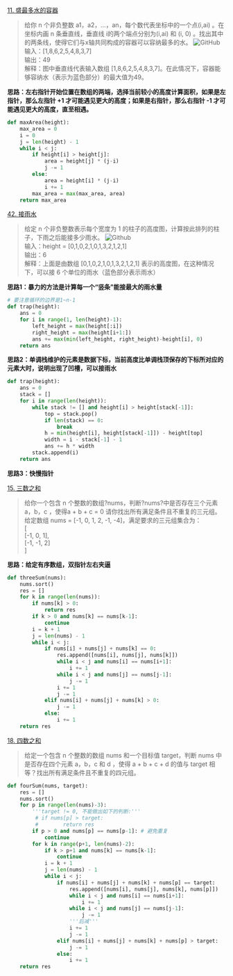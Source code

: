 [11. 盛最多水的容器](https://leetcode-cn.com/problems/container-with-most-water/)
> 给你 n 个非负整数 a1，a2，...，an，每个数代表坐标中的一个点(i,ai) 。在坐标内画 n 条垂直线，垂直线 i的两个端点分别为(i,ai) 和 (i, 0) 。找出其中的两条线，使得它们与x轴共同构成的容器可以容纳最多的水。
![GitHub](https://aliyun-lc-upload.oss-cn-hangzhou.aliyuncs.com/aliyun-lc-upload/uploads/2018/07/25/question_11.jpg) <br>
> 输入：[1,8,6,2,5,4,8,3,7] <br> 输出：49  <br> 解释：图中垂直线代表输入数组 [1,8,6,2,5,4,8,3,7]。在此情况下，容器能够容纳水（表示为蓝色部分）的最大值为49。

**思路：左右指针开始位置在数组的两端，选择当前较小的高度计算面积，如果是左指针，那么左指针 +1 才可能遇见更大的高度；如果是右指针，那么右指针 -1 才可能遇见更大的高度，直至相遇。**
```python
def maxArea(height):
    max_area = 0
    i = 0
    j = len(height) - 1
    while i < j:
        if height[i] > height[j]:
            area = height[j] * (j-i)
            j -= 1
        else:
            area = height[i] * (j-i)
            i += 1
        max_area = max(max_area, area)
    return max_area
```
[42. 接雨水](https://leetcode-cn.com/problems/trapping-rain-water/)
> 给定 n 个非负整数表示每个宽度为 1 的柱子的高度图，计算按此排列的柱子，下雨之后能接多少雨水。
![Github](https://assets.leetcode-cn.com/aliyun-lc-upload/uploads/2018/10/22/rainwatertrap.png) <br>
> 输入：height = [0,1,0,2,1,0,1,3,2,1,2,1] <br> 输出：6 <br> 解释：上面是由数组 [0,1,0,2,1,0,1,3,2,1,2,1] 表示的高度图，在这种情况下，可以接 6 个单位的雨水（蓝色部分表示雨水）

**思路1：暴力的方法是计算每一个“竖条”能接最大的雨水量**
```python
# 要注意循环的边界是1~n-1
def trap(height):
    ans = 0
    for i in range(1, len(height)-1):
        left_height = max(height[:i])
        right_height = max(height[i+1:])
        ans += max(min(left_height, right_height)-height[i], 0)
    return ans
```
**思路2：单调栈维护的元素是数据下标，当前高度比单调栈顶保存的下标所对应的元素大时，说明出现了凹槽，可以接雨水**
```python
def trap(height):
    ans = 0
    stack = []
    for i in range(len(height)):
        while stack != [] and height[i] > height[stack[-1]]:
            top = stack.pop()
            if len(stack) == 0:
                break
            h = min(height[i], height[stack[-1]]) - height[top]
            width = i - stack[-1] - 1
            ans += h * width
        stack.append(i)
    return ans
```
**思路3：快慢指针**

[15. 三数之和](https://leetcode-cn.com/problems/3sum/)
> 给你一个包含 n 个整数的数组?nums，判断?nums?中是否存在三个元素 a，b，c ，使得a + b + c = 0 请你找出所有满足条件且不重复的三元组。
> 给定数组 nums = [-1, 0, 1, 2, -1, -4]，满足要求的三元组集合为：<br>
> [ <br>
> [-1, 0, 1], <br>
> [-1, -1, 2] <br>
> ]

**思路：给定有序数组，双指针左右夹逼**
```python
def threeSum(nums):
    nums.sort()
    res = []
    for k in range(len(nums)):
        if nums[k] > 0:
            return res
        if k > 0 and nums[k] == nums[k-1]:
            continue
        i = k + 1
        j = len(nums) - 1
        while i < j:
            if nums[i] + nums[j] + nums[k] == 0:
                res.append([nums[i], nums[j], nums[k]])
                while i < j and nums[i] == nums[i+1]:
                    i += 1
                while i < j and nums[j] == nums[j-1]:
                    j -= 1
                i += 1
                j -= 1
            elif nums[i] + nums[j] + nums[k] > 0:
                j -= 1
            else:
                i += 1
    return res
```
[18. 四数之和](https://leetcode-cn.com/problems/4sum/)
> 给定一个包含 n 个整数的数组 nums 和一个目标值 target，判断 nums 中是否存在四个元素 a，b，c 和 d ，使得 a + b + c + d 的值与 target 相等？找出所有满足条件且不重复的四元组。
```python
def fourSum(nums, target):
    res = []
    nums.sort()
    for p in range(len(nums)-3):
        '''target != 0, 不能做出如下的判断:'''
         # if nums[p] > target:
         #        return res
        if p > 0 and nums[p] == nums[p-1]: # 避免重复
            continue
        for k in range(p+1, len(nums)-2):
            if k > p+1 and nums[k] == nums[k-1]:
                continue
            i = k + 1
            j = len(nums) - 1
            while i < j:
                if nums[i] + nums[j] + nums[k] + nums[p] == target:
                    res.append([nums[i], nums[j], nums[k], nums[p]])
                    while i < j and nums[i] == nums[i+1]:
                        i += 1
                    while i < j and nums[j] == nums[j-1]:
                        j -= 1
                    '''后减'''
                    i += 1
                    j -= 1
                elif nums[i] + nums[j] + nums[k] + nums[p] > target:
                    j -= 1
                else:
                    i += 1
    return res

```

